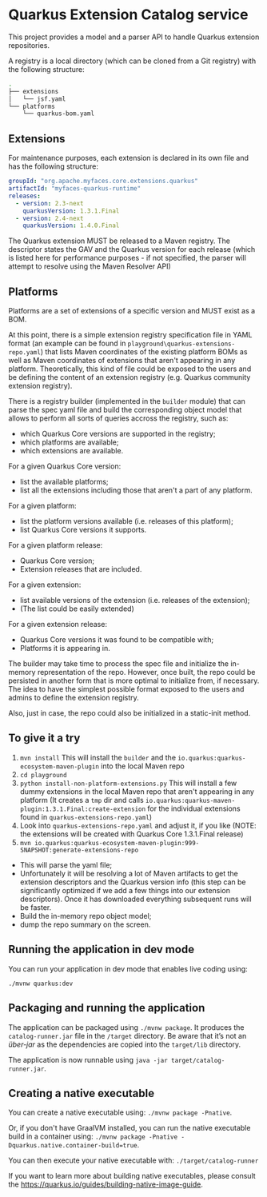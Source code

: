 # Quarkus Extension Catalog service

This project provides a model and a parser API to handle Quarkus extension repositories.

A registry is a local directory (which can be cloned from a Git registry) with the following structure: 

```bash
.
├── extensions
│   └── jsf.yaml
└── platforms
    └── quarkus-bom.yaml
```

## Extensions
For maintenance purposes, each extension is declared in its own file and has the following structure:

```yaml
groupId: "org.apache.myfaces.core.extensions.quarkus"
artifactId: "myfaces-quarkus-runtime"
releases:
  - version: 2.3-next
    quarkusVersion: 1.3.1.Final
  - version: 2.4-next
    quarkusVersion: 1.4.0.Final
``` 

The Quarkus extension MUST be released to a Maven registry. The descriptor states the GAV and the Quarkus version for each release (which is listed here for performance purposes - if not specified, the parser will attempt to resolve using the Maven Resolver API)


## Platforms 

Platforms are a set of extensions of a specific version and MUST exist as a BOM. 


At this point, there is a simple extension registry specification file in YAML format (an example can be found in `playground\quarkus-extensions-repo.yaml`)
that lists Maven coordinates of the existing platform BOMs as well as Maven coordinates of extensions that aren't appearing in any platform.
Theoretically, this kind of file could be exposed to the users and be defining the content of an extension registry (e.g. Quarkus community extension registry).

There is a registry builder (implemented in the `builder` module) that can parse the spec yaml file and build the corresponding object model that
allows to perform all sorts of queries accross the registry, such as:

* which Quarkus Core versions are supported in the registry;
* which platforms are available;
* which extensions are available.

For a given Quarkus Core version:

* list the available platforms;
* list all the extensions including those that aren't a part of any platform.

For a given platform:

* list the platform versions available (i.e. releases of this platform);
* list Quarkus Core versions it supports.

For a given platform release:

* Quarkus Core version;
* Extension releases that are included.

For a given extension:

* list available versions of the extension (i.e. releases of the extension);
* (The list could be easily extended)

For a given extension release:

* Quarkus Core versions it was found to be compatible with;
* Platforms it is appearing in.

The builder may take time to process the spec file and initialize the in-memory representation of the repo. However, once built, the repo
could be persisted in another form that is more optimal to initialize from, if necessary. The idea to have the simplest possible format
exposed to the users and admins to define the extension registry.

Also, just in case, the repo could also be initialized in a static-init method.

## To give it a try

1. `mvn install` This will install the `builder` and the `io.quarkus:quarkus-ecosystem-maven-plugin` into the local Maven repo
2. `cd playground`
3. `python install-non-platform-extensions.py` This will install a few dummy extensions in the local Maven repo that aren't appearing in any platform
   (It creates a `tmp` dir and calls `io.quarkus:quarkus-maven-plugin:1.3.1.Final:create-extension` for the individual extensions found in `quarkus-extensions-repo.yaml`)
4. Look into `quarkus-extensions-repo.yaml` and adjust it, if you like (NOTE: the extensions will be created with Quarkus Core 1.3.1.Final release)
5. `mvn io.quarkus:quarkus-ecosystem-maven-plugin:999-SNAPSHOT:generate-extensions-repo`
  * This will parse the yaml file;
  * Unfortunately it will be resolving a lot of Maven artifacts to get the extension descriptors and the Quarkus version info
    (this step can be significantly optimized if we add a few things into our extension descriptors). Once it has downloaded everything
    subsequent runs will be faster.
  * Build the in-memory repo object model;
  * dump the repo summary on the screen.

## Running the application in dev mode

You can run your application in dev mode that enables live coding using:
```
./mvnw quarkus:dev
```

## Packaging and running the application

The application can be packaged using `./mvnw package`.
It produces the `catalog-runner.jar` file in the `/target` directory.
Be aware that it’s not an _über-jar_ as the dependencies are copied into the `target/lib` directory.

The application is now runnable using `java -jar target/catalog-runner.jar`.

## Creating a native executable

You can create a native executable using: `./mvnw package -Pnative`.

Or, if you don't have GraalVM installed, you can run the native executable build in a container using: `./mvnw package -Pnative -Dquarkus.native.container-build=true`.

You can then execute your native executable with: `./target/catalog-runner`

If you want to learn more about building native executables, please consult the https://quarkus.io/guides/building-native-image-guide.


